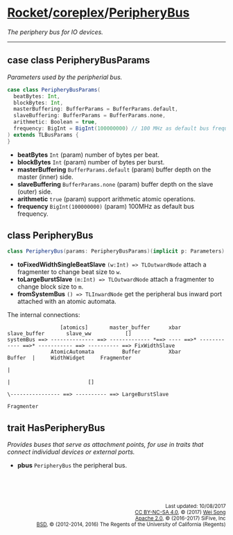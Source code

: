 [Rocket](../Readme.md)/[coreplex](../coreplex.md)/[PeripheryBus](https://github.com/freechipsproject/rocket-chip/blob/master/src/main/scala/coreplex/PeripheryBus.scala)
========================
*The periphery bus for IO devices.*

**********************

## case class PeripheryBusParams
*Parameters used by the peripherial bus.*

~~~scala
case class PeripheryBusParams(
  beatBytes: Int,
  blockBytes: Int,
  masterBuffering: BufferParams = BufferParams.default,
  slaveBuffering: BufferParams = BufferParams.none,
  arithmetic: Boolean = true,
  frequency: BigInt = BigInt(100000000) // 100 MHz as default bus frequency
) extends TLBusParams {
}
~~~

+ **beatBytes** `Int` (param) number of bytes per beat.
+ **blockBytes** `Int` (param) number of bytes per burst.
+ **masterBuffering** `BufferParams.default` (param) buffer depth on the master (inner) side.
+ **slaveBuffering** `BufferParams.none` (param) buffer depth on the slave (outer) side.
+ **arithmetic** `true` (param) support arithmetic atomic operations.
+ **frequency** `BigInt(100000000)` (param) 100MHz as default bus frequency.

## class PeripheryBus

~~~scala
class PeripheryBus(params: PeripheryBusParams)(implicit p: Parameters) extends TLBusWrapper(params)
~~~

+ **toFixedWidthSingleBeatSlave** `(w:Int) => TLOutwardNode` attach a fragmenter to change beat size to `w`.
+ **toLargeBurstSlave** `(m:Int) => TLOutwardNode` attach a fragmenter to change block size to `m`.
+ **fromSystemBus** `() => TLInwardNode` get the peripheral bus inward port attached with an atomic automata.

The internal connections:
~~~
                 [atomics]       master_buffer      xbar      slave_buffer       slave_ww           []
systemBus ==> -------------- ==> ------------- *==> ---- ==>* ------------ ==>* ----------- ==> ---------- ==> FixWidthSlave
              AtomicAutomata         Buffer         Xbar          Buffer  |     WidthWidget     Fragmenter
                                                                          |
                                                                          |                         []
                                                                          \---------------- ==> ---------- ==> LargeBurstSlave
                                                                                                Fragmenter
~~~

## trait HasPeripheryBus
*Provides buses that serve as attachment points, for use in traits that connect individual devices or external ports.*

+ **pbus** `PeripheryBus` the peripheral bus.


<br><br><br><p align="right">
<sub>
Last updated: 10/08/2017<br>
[CC BY-NC-SA 4.0](https://creativecommons.org/licenses/by-nc-sa/4.0/), &copy; (2017) [Wei Song](mailto:wsong83@gmail.com)<br>
[Apache 2.0](https://github.com/freechipsproject/rocket-chip/blob/master/LICENSE.SiFive), &copy; (2016-2017) SiFive, Inc<br>
[BSD](https://github.com/freechipsproject/rocket-chip/blob/master/LICENSE.Berkeley), &copy; (2012-2014, 2016) The Regents of the University of California (Regents)
</sub>
</p>
